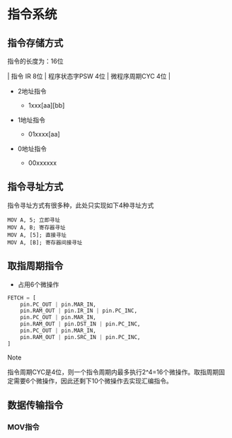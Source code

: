 # 指令系统

## 指令存储方式

指令的长度为：16位

| 指令 IR 8位 | 程序状态字PSW 4位 | 微程序周期CYC 4位 |

- 2地址指令
  - 1xxx[aa][bb]

- 1地址指令
  - 01xxxx[aa]
  
- 0地址指令
  - 00xxxxxx

## 指令寻址方式

指令寻址方式有很多种，此处只实现如下4种寻址方式

```
MOV A, 5; 立即寻址
MOV A, B; 寄存器寻址
MOV A, [5]; 直接寻址
MOV A, [B]; 寄存器间接寻址
```

## 取指周期指令

- 占用6个微操作

```python
FETCH = [
    pin.PC_OUT | pin.MAR_IN,
    pin.RAM_OUT | pin.IR_IN | pin.PC_INC,
    pin.PC_OUT | pin.MAR_IN,
    pin.RAM_OUT | pin.DST_IN | pin.PC_INC,
    pin.PC_OUT | pin.MAR_IN,
    pin.RAM_OUT | pin.SRC_IN | pin.PC_INC,
]
```

> [!NOTE]
> 指令周期CYC是4位，则一个指令周期内最多执行2^4=16个微操作。取指周期固定需要6个微操作，因此还剩下10个微操作去实现汇编指令。


## 数据传输指令

### MOV指令

